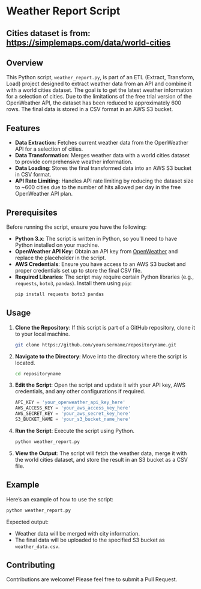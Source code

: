 # Weather Report Script

## Cities dataset is from: https://simplemaps.com/data/world-cities

## Overview

This Python script, `weather_report.py`, is part of an ETL (Extract, Transform, Load) project designed to extract weather data from an API and combine it with a world cities dataset. The goal is to get the latest weather information for a selection of cities. Due to the limitations of the free trial version of the OpenWeather API, the dataset has been reduced to approximately 600 rows. The final data is stored in a CSV format in an AWS S3 bucket.

## Features

- **Data Extraction**: Fetches current weather data from the OpenWeather API for a selection of cities.
- **Data Transformation**: Merges weather data with a world cities dataset to provide comprehensive weather information.
- **Data Loading**: Stores the final transformed data into an AWS S3 bucket in CSV format.
- **API Rate Limiting**: Handles API rate limiting by reducing the dataset size to ~600 cities due to the number of hits allowed per day in the free OpenWeather API plan.

## Prerequisites

Before running the script, ensure you have the following:

- **Python 3.x**: The script is written in Python, so you'll need to have Python installed on your machine.
- **OpenWeather API Key**: Obtain an API key from [OpenWeather](https://openweathermap.org/api) and replace the placeholder in the script.
- **AWS Credentials**: Ensure you have access to an AWS S3 bucket and proper credentials set up to store the final CSV file.
- **Required Libraries**: The script may require certain Python libraries (e.g., `requests`, `boto3`, `pandas`). Install them using `pip`:
  ```bash
  pip install requests boto3 pandas
  ```

## Usage

1. **Clone the Repository**: If this script is part of a GitHub repository, clone it to your local machine.
   ```bash
   git clone https://github.com/yourusername/repositoryname.git
   ```
2. **Navigate to the Directory**: Move into the directory where the script is located.
   ```bash
   cd repositoryname
   ```
3. **Edit the Script**: Open the script and update it with your API key, AWS credentials, and any other configurations if required.
   ```python
   API_KEY = 'your_openweather_api_key_here'
   AWS_ACCESS_KEY = 'your_aws_access_key_here'
   AWS_SECRET_KEY = 'your_aws_secret_key_here'
   S3_BUCKET_NAME = 'your_s3_bucket_name_here'
   ```
4. **Run the Script**: Execute the script using Python.
   ```bash
   python weather_report.py
   ```
5. **View the Output**: The script will fetch the weather data, merge it with the world cities dataset, and store the result in an S3 bucket as a CSV file.

## Example

Here’s an example of how to use the script:

```bash
python weather_report.py
```

Expected output:
- Weather data will be merged with city information.
- The final data will be uploaded to the specified S3 bucket as `weather_data.csv`.

## Contributing

Contributions are welcome! Please feel free to submit a Pull Request.

